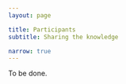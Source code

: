 ```yaml
---
layout: page

title: Participants 
subtitle: Sharing the knowledge

narrow: true
---
```


To be done.
